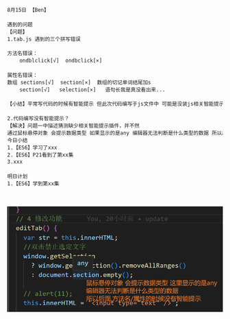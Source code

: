 ```html
8月15日 【Ben】

遇到的问题
【问题】
1.tab.js 遇到的三个拼写错误

方法名错误：
	ondblclick[√]  ondbclick[×]

属性名错误：
数组 sections[√]	section[×]	数组的切记单词结尾加s
	section[√]	 selection[×]	语句长我是真没看出来...

【小结】平常写代码的时候有智能提示 但此次代码编写于js文件中 可能是没装js相关智能提示插件的原因 很多方法属性名都是纯手打的 工作量起来的时候 偶尔手跟不上眼 问一下大家都装有什么js插件趴

2.代码编写没有智能提示？
【解决】问题一中描述猜测缺少相关智能提示插件，并不然
通过鼠标悬停对象 会提示数据类型 如果显示的是any 编辑器无法判断是什么类型的数据 所以后面.方法名/属性的时候没有智能提示
今日小结
1.【ES6】学习了xxx
2.【ES6】P21看到了第xx集
3.xxx

明日计划
1.【ES6】学到第xx集
```

​	

![image-20220815173923254](../ES6.assets/image-20220815173923254.png)